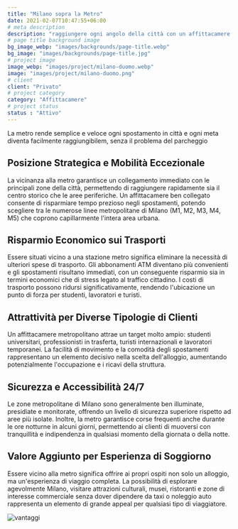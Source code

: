 ```yaml
---
title: "Milano sopra la Metro"
date: 2021-02-07T10:47:55+06:00
# meta description
description: "raggiungere ogni angolo della città con un affittacamere sopra la metro"
# page title background image
bg_image_webp: "images/backgrounds/page-title.webp"
bg_image: "images/backgrounds/page-title.jpg"
# project image
image_webp: "images/project/milano-duomo.webp"
image: "images/project/milano-duomo.png"
# client
client: "Privato"
# project category
category: "Affittacamere"
# project status
status : "Attivo"
---
```


La metro rende semplice e veloce ogni spostamento in città e ogni meta diventa facilmente raggiungibilem, senza il problema del parcheggio

## Posizione Strategica e Mobilità Eccezionale
La vicinanza alla metro garantisce un collegamento immediato con le principali zone della città, permettendo di raggiungere rapidamente sia il centro storico che le aree periferiche. Un affittacamere ben collegato consente di risparmiare tempo prezioso negli spostamenti, potendo scegliere tra le numerose linee metropolitane di Milano (M1, M2, M3, M4, M5) che coprono capillarmente l'intera area urbana.

## Risparmio Economico sui Trasporti
Essere situati vicino a una stazione metro significa eliminare la necessità di ulteriori spese di trasporto. Gli abbonamenti ATM diventano più convenienti e gli spostamenti risultano immediati, con un conseguente risparmio sia in termini economici che di stress legato al traffico cittadino. I costi di trasporto possono ridursi significativamente, rendendo l'ubicazione un punto di forza per studenti, lavoratori e turisti.

## Attrattività per Diverse Tipologie di Clienti
Un affittacamere metropolitano attrae un target molto ampio: studenti universitari, professionisti in trasferta, turisti internazionali e lavoratori temporanei. La facilità di movimento e la comodità degli spostamenti rappresentano un elemento decisivo nella scelta dell'alloggio, aumentando potenzialmente l'occupazione e i ricavi della struttura.

## Sicurezza e Accessibilità 24/7
Le zone metropolitane di Milano sono generalmente ben illuminate, presidiate e monitorate, offrendo un livello di sicurezza superiore rispetto ad aree più isolate. Inoltre, la metro garantisce corse frequenti anche durante le ore notturne in alcuni giorni, permettendo ai clienti di muoversi con tranquillità e indipendenza in qualsiasi momento della giornata o della notte.

## Valore Aggiunto per Esperienza di Soggiorno
Essere vicino alla metro significa offrire ai propri ospiti non solo un alloggio, ma un'esperienza di viaggio completa. La possibilità di esplorare agevolmente Milano, visitare attrazioni culturali, musei, ristoranti e zone di interesse commerciale senza dover dipendere da taxi o noleggio auto rappresenta un elemento di grande appeal per qualsiasi tipo di viaggiatore.

![vantaggi](images/project/milano-duomo-info-1.png)
